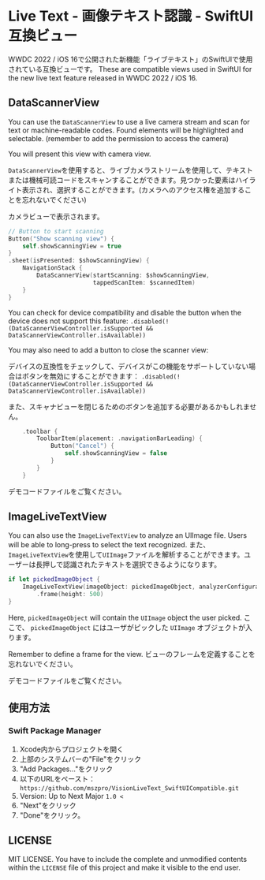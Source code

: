# Live Text - 画像テキスト認識 - SwiftUI互換ビュー

WWDC 2022 / iOS 16で公開された新機能「ライブテキスト」のSwiftUIで使用されている互換ビューです。
These are compatible views used in SwiftUI for the new live text feature released in WWDC 2022 / iOS 16.

## DataScannerView

You can use the `DataScannerView` to use a live camera stream and scan for text or machine-readable codes. Found elements will be highlighted and selectable. (remember to add the permission to access the camera)

You will present this view with camera view.

`DataScannerView`を使用すると、ライブカメラストリームを使用して、テキストまたは機械可読コードをスキャンすることができます。見つかった要素はハイライト表示され、選択することができます。(カメラへのアクセス権を追加することを忘れないでください)

カメラビューで表示されます。

```swift
// Button to start scanning
Button("Show scanning view") {
    self.showScanningView = true
}
.sheet(isPresented: $showScanningView) {
    NavigationStack {
        DataScannerView(startScanning: $showScanningView,
                        tappedScanItem: $scannedItem)
    }
}
```

You can check for device compatibility and disable the button when the device does not support this feature: `.disabled(!(DataScannerViewController.isSupported && DataScannerViewController.isAvailable))`

You may also need to add a button to close the scanner view:

デバイスの互換性をチェックして、デバイスがこの機能をサポートしていない場合はボタンを無効にすることができます： `.disabled(!(DataScannerViewController.isSupported && DataScannerViewController.isAvailable))`

また、スキャナビューを閉じるためのボタンを追加する必要があるかもしれません。

```swift
    .toolbar {
        ToolbarItem(placement: .navigationBarLeading) {
            Button("Cancel") {
                self.showScanningView = false
            }
        }
    }
```

デモコードファイルをご覧ください。

## ImageLiveTextView

You can also use the `ImageLiveTextView` to analyze an UIImage file. Users will be able to long-press to select the text recognized.
また、`ImageLiveTextView`を使用して`UIImage`ファイルを解析することができます。ユーザーは長押しで認識されたテキストを選択できるようになります。

```swift
if let pickedImageObject {
    ImageLiveTextView(imageObject: pickedImageObject, analyzerConfiguration: .init(.text))
        .frame(height: 500)
}
```

Here, `pickedImageObject` will contain the `UIImage` object the user picked.
ここで、 `pickedImageObject` にはユーザがピックした `UIImage` オブジェクトが入ります。

Remember to define a frame for the view.
ビューのフレームを定義することを忘れないでください。

デモコードファイルをご覧ください。

## 使用方法

### Swift Package Manager

1. Xcode内からプロジェクトを開く
2. 上部のシステムバーの"File"をクリック
3. "Add Packages..."をクリック
4. 以下のURLをペースト：`https://github.com/mszpro/VisionLiveText_SwiftUICompatible.git`
5. Version: Up to Next Major `1.0 <`
6. "Next"をクリック
7. "Done"をクリック。

## LICENSE

MIT LICENSE. You have to include the complete and unmodified contents within the `LICENSE` file of this project and make it visible to the end user.
